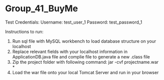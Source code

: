 # Group_41_BuyMe
Test Credentials:
  Username: test_user_1
  Password: test_password_1
  
Instructions to run:
1. Run sql file with MySQL workbench to load database structure on your localhost
2. Replace relevant fields with your localhost information in ApplicationDB.java file and complie file to generate a new .class file
3. Zip the project folder with following command: jar -cvf projectname.war *
4. Load the war file onto your local Tomcat Server and run in your browser
